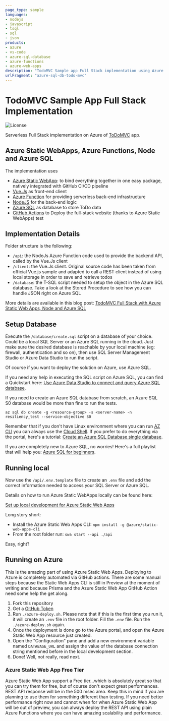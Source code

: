 ```yaml
---
page_type: sample
languages:
- nodejs
- javascript
- tsql
- sql
- json
products:
- azure
- vs-code
- azure-sql-database
- azure-functions
- azure-web-apps
description: "TodoMVC Sample app Full Stack implementation using Azure Static WebApps, Azure Functions, Node, Vue.Js and Azure SQL (full JSON support)"
urlFragment: "azure-sql-db-todo-mvc"
---
```


<!-- 
Guidelines on README format: https://review.docs.microsoft.com/help/onboard/admin/samples/concepts/readme-template?branch=master

Guidance on onboarding samples to docs.microsoft.com/samples: https://review.docs.microsoft.com/help/onboard/admin/samples/process/onboarding?branch=master

Taxonomies for products and languages: https://review.docs.microsoft.com/new-hope/information-architecture/metadata/taxonomies?branch=master
-->

# TodoMVC Sample App Full Stack Implementation

![License](https://img.shields.io/badge/license-MIT-green.svg)

Serverless Full Stack implementation on Azure of [ToDoMVC](http://todomvc.com/) app. 

## Azure Static WebApps, Azure Functions, Node and Azure SQL

The implementation uses

- [Azure Static WebApp](https://azure.microsoft.com/en-us/services/app-service/static/): to bind everything together in one easy package, natively integrated with GitHub CI/CD pipeline
- [Vue.Js](https://vuejs.org/) as front-end client
- [Azure Function](https://azure.microsoft.com/en-us/services/functions/) for providing serverless back-end infrastructure
- [NodeJS](https://nodejs.org/en/) for the back-end logic
- [Azure SQL](https://azure.microsoft.com/en-us/services/sql-database/) as database to store ToDo data
- [GitHub Actions](https://github.com/features/actions) to Deploy the full-stack website (thanks to Azure Static WebApps)
test
## Implementation Details

Folder structure is the following:

- `/api`: the NodeJs Azure Function code used to provide the backend API, called by the Vue.Js client
- `/client`: the Vue.Js client. Original source code has been taken from official Vue.js sample and adapted to call a REST client instead of using local storage in order to save and retrieve todos
- `/database`: the T-SQL script needed to setup the object in the Azure SQL database. Take a look at the Stored Procedure to see how you can handle JSON right on Azure SQL

More details are available in this blog post: [TodoMVC Full Stack with Azure Static Web Apps, Node and Azure SQL](https://devblogs.microsoft.com/azure-sql/todomvc-full-stack-with-azure-static-web-apps-node-and-azure-sql/)

## Setup Database

Execute the `/database/create.sql` script on a database of your choice. Could be a local SQL Server or an Azure SQL running in the cloud. Just make sure the desired database is reachable by your local machine (eg: firewall, authentication and so on), then use SQL Server Management Studio or Azure Data Studio to run the script.

Of course if you want to deploy the solution on Azure, use Azure SQL.

If you need any help in executing the SQL script on Azure SQL, you can find a Quickstart here: [Use Azure Data Studio to connect and query Azure SQL database](https://docs.microsoft.com/en-us/sql/azure-data-studio/quickstart-sql-database).

If you need to create an Azure SQL database from scratch, an Azure SQL S0 database would be more than fine to run the tests.

```
az sql db create -g <resource-group> -s <server-name> -n resiliency_test --service-objective S0
```

Remember that if you don't have Linux environment where you can run [AZ CLI](https://docs.microsoft.com/en-us/cli/azure/install-azure-cli?view=azure-cli-latest) you can always use the [Cloud Shell](https://docs.microsoft.com/en-us/azure/cloud-shell/quickstart). If you prefer to do everything via the portal, here's a tutorial: [Create an Azure SQL Database single database](https://docs.microsoft.com/en-us/azure/azure-sql/database/single-database-create-quickstart?tabs=azure-portal).

If you are completely new to Azure SQL, no worries! Here's a full playlist that will help you: [Azure SQL for beginners](https://www.youtube.com/playlist?list=PLlrxD0HtieHi5c9-i_Dnxw9vxBY-TqaeN).

## Running local

Now use the `/api/.env.template` file to create an `.env` file and add the correct information needed to access your SQL Server or Azure SQL.

Details on how to run Azure Static WebApps locally can be found here:

[Set up local development for Azure Static Web Apps](https://docs.microsoft.com/en-us/azure/static-web-apps/local-development)

Long story short:

- Install the Azure Static Web Apps CLI: `npm install -g @azure/static-web-apps-cli`
- From the root folder run: `swa start --api ./api`

Easy, right?

## Running on Azure

This is the amazing part of using Azure Static Web Apps. Deploying to Azure is completely automated via GitHub actions. There are some manual steps because the Static Web Apps CLI is still in Preview at the moment of writing and because Prisma and the Azure Static Web App GitHub Action need some help the get along.

1. Fork this repository
1. Get a [GitHub Token](https://docs.microsoft.com/en-us/azure/static-web-apps/publish-azure-resource-manager?tabs=azure-cli#create-a-github-personal-access-token)
1. Run `./azure-deploy.sh`. Please note that if this is the first time you run it, it will create an `.env` file in the root folder. Fill the `.env` file. Run the `./azure-deploy.sh` again.
1. Once the deployment is done go to the Azure portal, and open the Azure Static Web App resource just created.
1. Open the "Configuration" pane and add a new environment variable named `DATABASE_URL` and assign the value of the database connection string mentioned before in the local development section.
1. Done! Well, not really, read next.

### Azure Static Web App Free Tier

Azure Static Web App support a Free tier...which is absolutely great so that you can try them for free, but of course don't expect great performances. REST API response will be in the 500 msec area. Keep this in mind if you are planning to use them for something different than testing. If you need better performance right now and cannot when for when Azure Static Web App will be out of preview, you can always deploy the REST API using plain Azure Functions where you can have amazing scalability and performance.
